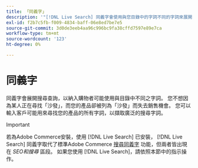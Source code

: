 ```yaml
---
title: 「同義字」
description: '"[!DNL Live Search] 同義字會使用與您目錄中的字詞不同的字詞來展開查詢。」'
exl-id: f2b7c5fb-f009-4834-baff-06e8ed7be7e5
source-git-commit: 3d0de3eeb4aa96c996bc9fa38cffd7597e89e7ca
workflow-type: tm+mt
source-wordcount: '123'
ht-degree: 0%

---
```


# 同義字

同義字會展開搜尋查詢，以納入購物者可能使用與目錄中不同之字詞。 您不想因為某人正在尋找「沙發」，而您的產品卻被列為「沙發」而失去銷售機會。 您可以輸入客戶可能用來尋找您的產品的所有字詞，以擷取廣泛的搜尋字詞。

>[!IMPORTANT]
>
>若為Adobe Commerce安裝，使用 [!DNL Live Search] 已安裝， [!DNL Live Search] 同義字取代了標準Adobe Commerce [搜尋同義字](https://experienceleague.adobe.com/docs/commerce-admin/catalog/catalog/search/search-terms.html#search-synonyms) 功能，但兩者皆出現在 *SEO和搜尋* 區段。 如果您使用 [!DNL Live Search]，請依照本節中的指示操作。
